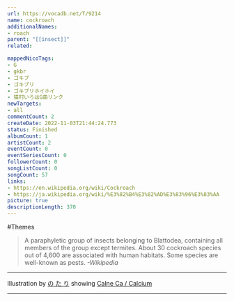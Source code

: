 ```yaml
---
url: https://vocadb.net/T/9214
name: cockroach
additionalNames: 
- roach
parent: "[[insect]]"
related:

mappedNicoTags:
- G
- gkbr
- ゴキブ
- ゴキブリ
- ゴキブリホイホイ
- 猫村いろはG曲リンク
newTargets:
- all
commentCount: 2
createDate: 2022-11-03T21:44:24.773
status: Finished
albumCount: 1
artistCount: 2
eventCount: 0
eventSeriesCount: 0
followerCount: 0
songListCount: 0
songCount: 57
links: 
- https://en.wikipedia.org/wiki/Cockroach
- https://ja.wikipedia.org/wiki/%E3%82%B4%E3%82%AD%E3%83%96%E3%83%AA
picture: true
descriptionLength: 370
---
```


#Themes

>A paraphyletic group of insects belonging to Blattodea, containing all members of the group except termites. About 30 cockroach species out of 4,600 are associated with human habitats. Some species are well-known as pests.
*-Wikipedia*

___

Illustration by [の た り](https://www.pixiv.net/en/users/496262) showing [Calne Ca / Calcium](https://vocadb.net/T/2829/calne-ca)

---

